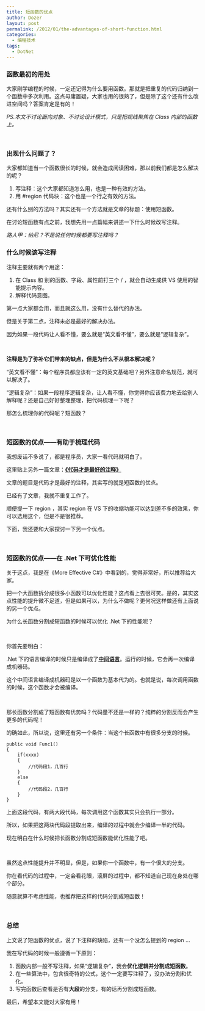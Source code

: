 ```yaml
---
title: 短函数的优点
author: Dozer
layout: post
permalink: /2012/01/the-advantages-of-short-function.html
categories:
  - 编程技术
tags:
  - DotNet
---
```


### 函数最初的用处

大家刚学编程的时候，一定还记得为什么要用函数。那就是把重复的代码归纳到一个函数中多次利用。这点毋庸置疑，大家也用的很熟了，但是除了这个还有什么改进空间吗？答案肯定是有的！

*PS.本文不讨论面向对象、不讨论设计模式，只是把视线聚焦在 Class 内部的函数上。*

&nbsp;

### 出现什么问题了？

大家都知道当一个函数很长的时候，就会造成阅读困难，那以前我们都是怎么解决的呢？

1.  写注释：这个大家都知道怎么用，也是一种有效的方法。
2.  用 #region 代码块：这个也是一个行之有效的方法。

还有什么别的方法吗？其实还有一个方法就是文章的标题：使用短函数。

在讨论短函数有点之前，我想先用一点篇幅来讲述一下什么时候改写注释。

*路人甲：纳尼？不是说任何时候都要写注释吗？*

<!--more-->

### 什么时候该写注释

注释主要就有两个用途：

1.  在 Class 和 别的函数、字段、属性前打三个 / ，就会自动生成供 VS 使用的智能提示内容。
2.  解释代码意图。

第一点大家都会用，而且就这么用，没有什么替代的办法。

但是关于第二点，注释未必是最好的解决办法。

因为如果一段代码让人看不懂，要么就是“英文看不懂”，要么就是“逻辑复杂”。

&nbsp;

**注释是为了弥补它们带来的缺点，但是为什么不从根本解决呢？**

“英文看不懂”：每个程序员都应该有一定的英文基础吧？另外注意命名规范，就可以解决了。

“逻辑复杂”：如果一段程序逻辑复杂，让人看不懂，你觉得你应该费力地去给别人解释呢？还是自己好好整理整理，把代码梳理一下呢？

那怎么梳理你的代码呢？短函数？

&nbsp;

### 短函数的优点——有助于梳理代码

我想废话不多说了，都是程序员，大家一看代码就明白了。

这里贴上另外一篇文章：<a href="http://kb.cnblogs.com/page/79099/" target="_blank"><strong>《代码才是最好的注释》</strong></a>

文章的题目是代码才是最好的注释，其实写的就是短函数的优点。

已经有了文章，我就不重复工作了。

顺便提一下 region ，其实 region 在 VS 下的收缩功能可以达到差不多的效果，你可以选用这个，但是不是很推荐。

下面，我还要和大家探讨一下另一个优点。

&nbsp;

### 短函数的优点——在 .Net 下可优化性能

关于这点，我是在《More Effective C#》中看到的，觉得非常好，所以推荐给大家。

把一个大函数拆分成很多小函数可以优化性能？这点看上去很可笑。是的，其实这点性能的提升微不足道，但是如果可以，为什么不做呢？更何况这样做还有上面说的另一个优点。

为什么长函数分割成短函数的时候可以优化 .Net 下的性能呢？

&nbsp;

你首先要明白：

.Net 下的语言编译的时候只是编译成了<a href="http://baike.baidu.com/view/2278922.htm" target="_blank"><strong>中间语言</strong></a>。运行的时候，它会再一次编译成机器码。

这个中间语言编译成机器码是以一个函数为基本代为的。也就是说，每次调用函数的时候，这个函数才会被编译。

&nbsp;

那长函数分割成了短函数有优势吗？代码量不还是一样的？纯粹的分割反而会产生更多的代码呢！

的确如此，所以说，这里还有另一个条件：当这个长函数中有很多分支的时候。

    public void Func1()
    {
    	if(xxxx)
    	{
    		//代码段1，几百行
    	}
    	else
    	{
    		//代码段2，几百行
    	}
    }

上面这段代码，有两大段代码，每次调用这个函数其实只会执行一部分。

所以，如果把这两块代码段提取出来，编译的过程中就会少编译一半的代码。

现在明白在什么时候把长函数分割成短函数能优化性能了吧。

&nbsp;

虽然这点性能提升并不明显，但是，如果你一个函数中，有一个很大的分支。

你在看代码的过程中，一定会看花眼，滚屏的过程中，都不知道自己现在身处在哪个部分。

随意就算不考虑性能，也推荐把这样的代码分割成短函数！

&nbsp;

### 总结

上文说了短函数的优点，说了下注释的缺陷，还有一个没怎么提到的 region …

我在写代码的时候一般遵循一下原则：

1.  函数内部一般不写注释，如果“逻辑复杂”，我会**优化逻辑并分割成短函数**。
2.  在一些算法中，包含很奇特的公式，这个一定要写注释了，没办法分割和优化。
3.  写完函数后查看是否有**大段**的分支，有的话再分割成短函数。

最后，希望本文能对大家有用！
